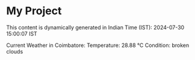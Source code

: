 # My Project

This content is dynamically generated in Indian Time (IST): 2024-07-30 15:00:07 IST


Current Weather in Coimbatore:
Temperature: 28.88 °C
Condition: broken clouds
